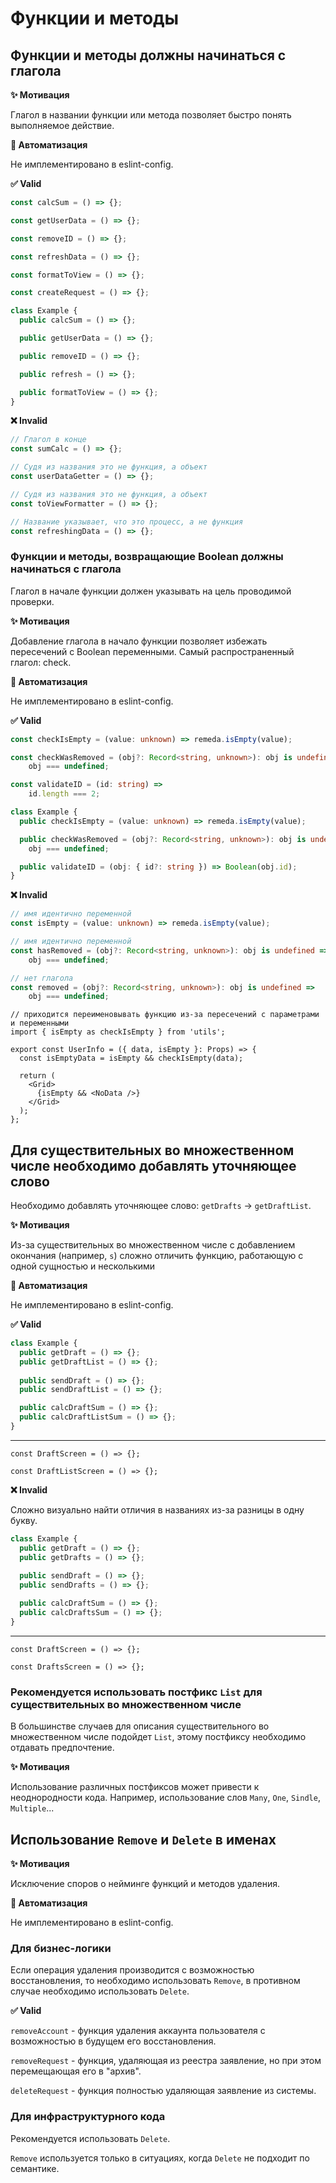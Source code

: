 # Функции и методы

## Функции и методы должны начинаться с глагола

**✨ Мотивация**

Глагол в названии функции или метода позволяет быстро понять выполняемое действие.

**🤖 Автоматизация**

Не имплементировано в eslint-config.

**✅ Valid**

```ts
const calcSum = () => {};

const getUserData = () => {};

const removeID = () => {};

const refreshData = () => {};

const formatToView = () => {};

const createRequest = () => {};
```

```ts
class Example {
  public calcSum = () => {};

  public getUserData = () => {};

  public removeID = () => {};

  public refresh = () => {};

  public formatToView = () => {};
}
```

**❌ Invalid**
```ts
// Глагол в конце
const sumCalc = () => {};

// Судя из названия это не функция, а объект
const userDataGetter = () => {};

// Судя из названия это не функция, а объект
const toViewFormatter = () => {};

// Название указывает, что это процесс, а не функция
const refreshingData = () => {};
```

### Функции и методы, возвращающие Boolean должны начинаться с глагола

Глагол в начале функции должен указывать на цель проводимой проверки.

**✨ Мотивация**

Добавление глагола в начало функции позволяет избежать пересечений с Boolean переменными.
Самый распространенный глагол: check.

**🤖 Автоматизация**

Не имплементировано в eslint-config.

**✅ Valid**

```ts
const checkIsEmpty = (value: unknown) => remeda.isEmpty(value);

const checkWasRemoved = (obj?: Record<string, unknown>): obj is undefined =>
    obj === undefined;

const validateID = (id: string) =>
    id.length === 2;
```

```ts
class Example {
  public checkIsEmpty = (value: unknown) => remeda.isEmpty(value);

  public checkWasRemoved = (obj?: Record<string, unknown>): obj is undefined =>
    obj === undefined;

  public validateID = (obj: { id?: string }) => Boolean(obj.id);
}
```

**❌ Invalid**

```ts
// имя идентично переменной
const isEmpty = (value: unknown) => remeda.isEmpty(value);

// имя идентично переменной
const hasRemoved = (obj?: Record<string, unknown>): obj is undefined =>
    obj === undefined;

// нет глагола
const removed = (obj?: Record<string, unknown>): obj is undefined =>
    obj === undefined;
```

```tsx
// приходится переименовывать функцию из-за пересечений с параметрами и переменными
import { isEmpty as checkIsEmpty } from 'utils';

export const UserInfo = ({ data, isEmpty }: Props) => {
  const isEmptyData = isEmpty && checkIsEmpty(data);

  return (
    <Grid>
      {isEmpty && <NoData />}
    </Grid>
  );
};
```

## Для существительных во множественном числе необходимо добавлять уточняющее слово

Необходимо добавлять уточняющее слово: `getDrafts` -> `getDraftList`.

**✨ Мотивация**

Из-за существительных во множественном числе с добавлением окончания (например, `s`) сложно отличить функцию, работающую с одной сущностью и несколькими

**🤖 Автоматизация**

Не имплементировано в eslint-config.

**✅ Valid**

```ts
class Example {
  public getDraft = () => {};
  public getDraftList = () => {};
  
  public sendDraft = () => {};
  public sendDraftList = () => {};

  public calcDraftSum = () => {};
  public calcDraftListSum = () => {};
}
```

---

```tsx
const DraftScreen = () => {};

const DraftListScreen = () => {};
```

**❌ Invalid**

Сложно визуально найти отличия в названиях из-за разницы в одну букву.

```ts
class Example {
  public getDraft = () => {};
  public getDrafts = () => {};
  
  public sendDraft = () => {};
  public sendDrafts = () => {};

  public calcDraftSum = () => {};
  public calcDraftsSum = () => {};
}
```

---

```tsx
const DraftScreen = () => {};

const DraftsScreen = () => {};
```

### Рекомендуется использовать постфикс `List` для существительных во множественном числе

В большинстве случаев для описания существительного во множественном числе подойдет `List`, этому постфиксу необходимо отдавать предпочтение.

**✨ Мотивация**

Использование различных постфиксов может привести к неоднородности кода. Например, использование слов `Many`, `One`, `Sindle`, `Multiple`...

## Использование `Remove` и `Delete` в именах

**✨ Мотивация**

Исключение споров о нейминге функций и методов удаления.

**🤖 Автоматизация**

Не имплементировано в eslint-config.

### Для бизнес-логики

Если операция удаления производится с возможностью восстановления, то необходимо использовать `Remove`,
в противном случае необходимо использовать `Delete`.

**✅ Valid**

`removeAccount` - функция удаления аккаунта пользователя с возможностью в будущем его восстановления.

`removeRequest` - функция, удаляющая из реестра заявление, но при этом перемещающая его в "архив".

`deleteRequest` - функция полностью удаляющая заявление из системы.

### Для инфраструктурного кода

Рекомендуется использовать `Delete`.

`Remove` используется только в ситуациях, когда `Delete` не подходит по семантике.

